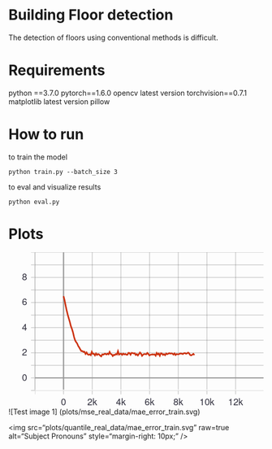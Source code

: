 # Building Floor detection
The detection of floors using conventional methods is difficult.

# Requirements
python ==3.7.0
pytorch==1.6.0
opencv latest version
torchvision==0.7.1
matplotlib latest version
pillow 



# How to run
to train the model 

```
python train.py --batch_size 3
```

to eval and visualize results 

```
python eval.py 
```


# Plots
<svg viewBox="0 0 330 200" xmlns="http://www.w3.org/2000/svg"><g><g><g><g><g><line x1="34" y1="178" x2="29" y2="178" style="visibility: inherit;" fill="rgb(0, 0, 0)" stroke="rgb(204, 204, 204)" stroke-width="1px"></line><line x1="34" y1="161.8181818181818" x2="29" y2="161.8181818181818" style="visibility: inherit;" fill="rgb(0, 0, 0)" stroke="rgb(204, 204, 204)" stroke-width="1px"></line><line x1="34" y1="145.63636363636363" x2="29" y2="145.63636363636363" style="visibility: inherit;" fill="rgb(0, 0, 0)" stroke="rgb(204, 204, 204)" stroke-width="1px"></line><line x1="34" y1="129.45454545454547" x2="29" y2="129.45454545454547" style="visibility: inherit;" fill="rgb(0, 0, 0)" stroke="rgb(204, 204, 204)" stroke-width="1px"></line><line x1="34" y1="113.27272727272727" x2="29" y2="113.27272727272727" style="visibility: inherit;" fill="rgb(0, 0, 0)" stroke="rgb(204, 204, 204)" stroke-width="1px"></line><line x1="34" y1="97.0909090909091" x2="29" y2="97.0909090909091" style="visibility: inherit;" fill="rgb(0, 0, 0)" stroke="rgb(204, 204, 204)" stroke-width="1px"></line><line x1="34" y1="80.90909090909092" x2="29" y2="80.90909090909092" style="visibility: inherit;" fill="rgb(0, 0, 0)" stroke="rgb(204, 204, 204)" stroke-width="1px"></line><line x1="34" y1="64.72727272727273" x2="29" y2="64.72727272727273" style="visibility: inherit;" fill="rgb(0, 0, 0)" stroke="rgb(204, 204, 204)" stroke-width="1px"></line><line x1="34" y1="48.54545454545453" x2="29" y2="48.54545454545453" style="visibility: inherit;" fill="rgb(0, 0, 0)" stroke="rgb(204, 204, 204)" stroke-width="1px"></line><line x1="34" y1="32.363636363636346" x2="29" y2="32.363636363636346" style="visibility: inherit;" fill="rgb(0, 0, 0)" stroke="rgb(204, 204, 204)" stroke-width="1px"></line><line x1="34" y1="16.181818181818187" x2="29" y2="16.181818181818187" style="visibility: inherit;" fill="rgb(0, 0, 0)" stroke="rgb(204, 204, 204)" stroke-width="1px"></line><line x1="34" y1="0" x2="29" y2="0" style="visibility: inherit;" fill="rgb(0, 0, 0)" stroke="rgb(204, 204, 204)" stroke-width="1px"></line></g><g transform="translate(24, 0)"><text x="0" y="178" dx="0em" dy="0.3em" style="text-anchor: end; visibility: hidden; font-family: &quot;Helvetica Neue&quot;, sans-serif; font-size: 12px; font-weight: 200;" fill="rgb(50, 49, 63)" stroke="none" stroke-width="1px">-1</text><text x="0" y="161.8181818181818" dx="0em" dy="0.3em" style="text-anchor: end; visibility: inherit; font-family: &quot;Helvetica Neue&quot;, sans-serif; font-size: 12px; font-weight: 200;" fill="rgb(50, 49, 63)" stroke="none" stroke-width="1px">0</text><text x="0" y="145.63636363636363" dx="0em" dy="0.3em" style="text-anchor: end; visibility: hidden; font-family: &quot;Helvetica Neue&quot;, sans-serif; font-size: 12px; font-weight: 200;" fill="rgb(50, 49, 63)" stroke="none" stroke-width="1px">1</text><text x="0" y="129.45454545454547" dx="0em" dy="0.3em" style="text-anchor: end; visibility: inherit; font-family: &quot;Helvetica Neue&quot;, sans-serif; font-size: 12px; font-weight: 200;" fill="rgb(50, 49, 63)" stroke="none" stroke-width="1px">2</text><text x="0" y="113.27272727272727" dx="0em" dy="0.3em" style="text-anchor: end; visibility: hidden; font-family: &quot;Helvetica Neue&quot;, sans-serif; font-size: 12px; font-weight: 200;" fill="rgb(50, 49, 63)" stroke="none" stroke-width="1px">3</text><text x="0" y="97.0909090909091" dx="0em" dy="0.3em" style="text-anchor: end; visibility: inherit; font-family: &quot;Helvetica Neue&quot;, sans-serif; font-size: 12px; font-weight: 200;" fill="rgb(50, 49, 63)" stroke="none" stroke-width="1px">4</text><text x="0" y="80.90909090909092" dx="0em" dy="0.3em" style="text-anchor: end; visibility: hidden; font-family: &quot;Helvetica Neue&quot;, sans-serif; font-size: 12px; font-weight: 200;" fill="rgb(50, 49, 63)" stroke="none" stroke-width="1px">5</text><text x="0" y="64.72727272727273" dx="0em" dy="0.3em" style="text-anchor: end; visibility: inherit; font-family: &quot;Helvetica Neue&quot;, sans-serif; font-size: 12px; font-weight: 200;" fill="rgb(50, 49, 63)" stroke="none" stroke-width="1px">6</text><text x="0" y="48.54545454545453" dx="0em" dy="0.3em" style="text-anchor: end; visibility: hidden; font-family: &quot;Helvetica Neue&quot;, sans-serif; font-size: 12px; font-weight: 200;" fill="rgb(50, 49, 63)" stroke="none" stroke-width="1px">7</text><text x="0" y="32.363636363636346" dx="0em" dy="0.3em" style="text-anchor: end; visibility: inherit; font-family: &quot;Helvetica Neue&quot;, sans-serif; font-size: 12px; font-weight: 200;" fill="rgb(50, 49, 63)" stroke="none" stroke-width="1px">8</text><text x="0" y="16.181818181818187" dx="0em" dy="0.3em" style="text-anchor: end; visibility: hidden; font-family: &quot;Helvetica Neue&quot;, sans-serif; font-size: 12px; font-weight: 200;" fill="rgb(50, 49, 63)" stroke="none" stroke-width="1px">9</text><text x="0" y="0" dx="0em" dy="0.3em" style="text-anchor: end; visibility: hidden; font-family: &quot;Helvetica Neue&quot;, sans-serif; font-size: 12px; font-weight: 200;" fill="rgb(50, 49, 63)" stroke="none" stroke-width="1px">10</text></g><line x1="34" y1="0" x2="34" y2="178" fill="rgb(0, 0, 0)" stroke="rgb(204, 204, 204)" stroke-width="1px"></line></g></g><g transform="translate(34, 0)" clip-path="url(#clip_0)"><clipPath id="clip_0"><rect width="295" height="177"></rect></clipPath><g><g><g><line x1="0" y1="0" x2="0" y2="178" fill="rgb(0, 0, 0)" stroke="rgb(60, 60, 60)" stroke-width="1px" opacity="0.25"></line><line x1="37" y1="0" x2="37" y2="178" fill="rgb(0, 0, 0)" stroke="rgb(60, 60, 60)" stroke-width="1px" opacity="0.25"></line><line x1="74" y1="0" x2="74" y2="178" fill="rgb(0, 0, 0)" stroke="rgb(60, 60, 60)" stroke-width="1px" opacity="0.25"></line><line x1="111" y1="0" x2="111" y2="178" fill="rgb(0, 0, 0)" stroke="rgb(60, 60, 60)" stroke-width="1px" opacity="0.25"></line><line x1="148" y1="0" x2="148" y2="178" fill="rgb(0, 0, 0)" stroke="rgb(60, 60, 60)" stroke-width="1px" opacity="0.25"></line><line x1="185" y1="0" x2="185" y2="178" fill="rgb(0, 0, 0)" stroke="rgb(60, 60, 60)" stroke-width="1px" opacity="0.25"></line><line x1="222" y1="0" x2="222" y2="178" fill="rgb(0, 0, 0)" stroke="rgb(60, 60, 60)" stroke-width="1px" opacity="0.25"></line><line x1="259" y1="0" x2="259" y2="178" fill="rgb(0, 0, 0)" stroke="rgb(60, 60, 60)" stroke-width="1px" opacity="0.25"></line><line x1="296" y1="0" x2="296" y2="178" fill="rgb(0, 0, 0)" stroke="rgb(60, 60, 60)" stroke-width="1px" opacity="0.25"></line></g><g><line x1="0" y1="178" x2="296" y2="178" fill="rgb(0, 0, 0)" stroke="rgb(60, 60, 60)" stroke-width="1px" opacity="0.25"></line><line x1="0" y1="161.8181818181818" x2="296" y2="161.8181818181818" fill="rgb(0, 0, 0)" stroke="rgb(60, 60, 60)" stroke-width="1px" opacity="0.25"></line><line x1="0" y1="145.63636363636363" x2="296" y2="145.63636363636363" fill="rgb(0, 0, 0)" stroke="rgb(60, 60, 60)" stroke-width="1px" opacity="0.25"></line><line x1="0" y1="129.45454545454547" x2="296" y2="129.45454545454547" fill="rgb(0, 0, 0)" stroke="rgb(60, 60, 60)" stroke-width="1px" opacity="0.25"></line><line x1="0" y1="113.27272727272727" x2="296" y2="113.27272727272727" fill="rgb(0, 0, 0)" stroke="rgb(60, 60, 60)" stroke-width="1px" opacity="0.25"></line><line x1="0" y1="97.0909090909091" x2="296" y2="97.0909090909091" fill="rgb(0, 0, 0)" stroke="rgb(60, 60, 60)" stroke-width="1px" opacity="0.25"></line><line x1="0" y1="80.90909090909092" x2="296" y2="80.90909090909092" fill="rgb(0, 0, 0)" stroke="rgb(60, 60, 60)" stroke-width="1px" opacity="0.25"></line><line x1="0" y1="64.72727272727273" x2="296" y2="64.72727272727273" fill="rgb(0, 0, 0)" stroke="rgb(60, 60, 60)" stroke-width="1px" opacity="0.25"></line><line x1="0" y1="48.54545454545453" x2="296" y2="48.54545454545453" fill="rgb(0, 0, 0)" stroke="rgb(60, 60, 60)" stroke-width="1px" opacity="0.25"></line><line x1="0" y1="32.363636363636346" x2="296" y2="32.363636363636346" fill="rgb(0, 0, 0)" stroke="rgb(60, 60, 60)" stroke-width="1px" opacity="0.25"></line><line x1="0" y1="16.181818181818187" x2="296" y2="16.181818181818187" fill="rgb(0, 0, 0)" stroke="rgb(60, 60, 60)" stroke-width="1px" opacity="0.25"></line><line x1="0" y1="0" x2="296" y2="0" fill="rgb(0, 0, 0)" stroke="rgb(60, 60, 60)" stroke-width="1px" opacity="0.25"></line></g></g></g><g><g><line x1="0" y1="161.8181818181818" x2="296" y2="161.8181818181818" fill="rgb(0, 0, 0)" stroke="rgb(153, 153, 153)" stroke-width="1.5px"></line></g></g><g><g><line x1="37" y1="0" x2="37" y2="178" fill="rgb(0, 0, 0)" stroke="rgb(153, 153, 153)" stroke-width="1.5px"></line></g></g><g><g><g><g><g><path stroke="rgb(204, 51, 17)" stroke-width="2px" d="M37,56.62762901999734L38.3505,61.93893163854426L39.701,68.76515007019043L41.0515,75.12219923192805L42.401999999999994,80.4149137843739L43.752500000000005,85.19909928061746L45.103,89.75480357083407L46.453500000000005,95.160682331432L47.804,98.71711795980279L49.1545,103.09333051334728L50.505,108.97234847328879L51.8555,113.28989171981812L53.205999999999996,115.61645941300824L54.5565,117.51839126240122L55.907,120.64721263538706L57.2575,122.70129424875432L58.608000000000004,125.17944457314232L59.9585,127.28866923939097L61.309,127.27505419471046L62.6595,128.34985182502052L64.01,128.1089901490645L65.3605,130.9898336800662L66.711,129.068443775177L68.0615,131.38112443143672L69.41199999999999,132.1528165990656L70.7625,131.4972516189922L72.113,132.50635636936534L73.4635,128.29541865262118L74.814,130.8175738508051L76.1645,130.8606142130765L77.515,132.81420529972422L78.8655,130.3463713906028L80.21600000000001,132.26605411009356L81.56649999999999,131.1742675737901L82.917,131.66944007440046L84.2675,133.0773934884505L85.618,134.08924902569163L86.96849999999999,131.4763680154627L88.319,131.94725411588496L89.66950000000001,130.93684727495366L91.02,130.72675930369985L92.3705,131.70543757351962L93.721,130.56130120970985L95.0715,131.45885634422302L96.422,128.36190050298518L97.77250000000001,131.01443644003436L99.12299999999999,131.42140821977094L100.4735,133.62567006457937L101.824,132.0345829183405L103.1745,132.42270621386442L104.525,131.07455637238243L105.8755,131.70522152293813L107.226,127.46214628219604L108.5765,131.82982290874827L109.927,130.97196513956243L111.27749999999999,130.60696890137413L112.628,132.14621741121465L113.9785,130.5084035396576L115.329,131.57891680977562L116.6795,130.95727562904358L118.03,131.97939356890592L119.38050000000001,132.0131206078963L120.731,129.57219849933279L122.0815,129.75973619114268L123.43199999999999,131.97807411714032L124.7825,129.54543909159574L126.133,129.78097280589017L127.4835,130.440955248746L128.834,130.0633933544159L130.18449999999999,132.3112723393874L131.535,131.23286164890635L132.8855,132.9116132476113L134.236,131.00564781102267L135.5865,129.07486356388438L136.937,130.54842883890325L138.2875,133.41800301725215L139.638,131.8897171453996L140.98850000000002,131.08213357491925L142.339,131.12052692066538L143.6895,131.50214169242165L145.04,129.65492658181623L146.3905,131.02587168866938L147.74099999999999,132.82304794138128L149.0915,132.0047949444164L150.442,131.81060791015625L151.7925,131.5475026694211L153.143,131.80402222546664L154.4935,131.54472294720736L155.844,133.19326411594045L157.1945,129.78798287565058L158.54500000000002,131.6227114200592L159.89550000000003,130.491995269602L161.24599999999998,133.31026515093717L162.5965,130.11143374443054L163.947,130.43959721651945L165.2975,132.1756330836903L166.648,131.22981379248878L167.99849999999998,132.65413689613342L169.349,130.40520466457713L170.6995,131.32083281603727L172.05,130.68920701200312L173.4005,129.965206081217L174.751,130.6002964106473L176.10150000000002,130.2070997845043L177.452,130.5232608751817L178.80249999999998,131.78433847427368L180.153,130.24877054041082L181.5035,132.29954195022583L182.854,131.03261748227206L184.20450000000002,131.3953799117695L185.55499999999998,131.42503671212629L186.9055,130.5860139239918L188.256,130.29303390329534L189.6065,130.65056096423757L190.957,131.14654558355159L192.3075,130.03516017306936L193.658,129.86180272969332L195.0085,130.66409691897306L196.359,130.25640175559303L197.7095,129.28326363997027L199.06,130.39192141186106L200.4105,132.3639327396046L201.76100000000002,132.77758086811411L203.11149999999998,131.99266717650673L204.462,130.83119082450867L205.8125,132.40347385406494" style="fill: none;" fill="none"></path></g></g></g></g></g></g><g transform="translate(34, 178)" clip-path="url(#clip_1)"><clipPath id="clip_1"><rect width="295" height="21"></rect></clipPath><g><g><line x1="0" y1="0" x2="0" y2="5" style="visibility: inherit;" fill="rgb(0, 0, 0)" stroke="rgb(204, 204, 204)" stroke-width="1px"></line><line x1="37" y1="0" x2="37" y2="5" style="visibility: inherit;" fill="rgb(0, 0, 0)" stroke="rgb(204, 204, 204)" stroke-width="1px"></line><line x1="74" y1="0" x2="74" y2="5" style="visibility: inherit;" fill="rgb(0, 0, 0)" stroke="rgb(204, 204, 204)" stroke-width="1px"></line><line x1="111" y1="0" x2="111" y2="5" style="visibility: inherit;" fill="rgb(0, 0, 0)" stroke="rgb(204, 204, 204)" stroke-width="1px"></line><line x1="148" y1="0" x2="148" y2="5" style="visibility: inherit;" fill="rgb(0, 0, 0)" stroke="rgb(204, 204, 204)" stroke-width="1px"></line><line x1="185" y1="0" x2="185" y2="5" style="visibility: inherit;" fill="rgb(0, 0, 0)" stroke="rgb(204, 204, 204)" stroke-width="1px"></line><line x1="222" y1="0" x2="222" y2="5" style="visibility: inherit;" fill="rgb(0, 0, 0)" stroke="rgb(204, 204, 204)" stroke-width="1px"></line><line x1="259" y1="0" x2="259" y2="5" style="visibility: inherit;" fill="rgb(0, 0, 0)" stroke="rgb(204, 204, 204)" stroke-width="1px"></line><line x1="296" y1="0" x2="296" y2="5" style="visibility: inherit;" fill="rgb(0, 0, 0)" stroke="rgb(204, 204, 204)" stroke-width="1px"></line></g><g transform="translate(0, 8)"><text x="0" y="0" dx="0em" dy="0.95em" style="text-anchor: middle; visibility: hidden; font-family: &quot;Helvetica Neue&quot;, sans-serif; font-size: 12px; font-weight: 200;" fill="rgb(50, 49, 63)" stroke="none" stroke-width="1px">-2k</text><text x="37" y="0" dx="0em" dy="0.95em" style="text-anchor: middle; visibility: inherit; font-family: &quot;Helvetica Neue&quot;, sans-serif; font-size: 12px; font-weight: 200;" fill="rgb(50, 49, 63)" stroke="none" stroke-width="1px">0</text><text x="74" y="0" dx="0em" dy="0.95em" style="text-anchor: middle; visibility: inherit; font-family: &quot;Helvetica Neue&quot;, sans-serif; font-size: 12px; font-weight: 200;" fill="rgb(50, 49, 63)" stroke="none" stroke-width="1px">2k</text><text x="111" y="0" dx="0em" dy="0.95em" style="text-anchor: middle; visibility: inherit; font-family: &quot;Helvetica Neue&quot;, sans-serif; font-size: 12px; font-weight: 200;" fill="rgb(50, 49, 63)" stroke="none" stroke-width="1px">4k</text><text x="148" y="0" dx="0em" dy="0.95em" style="text-anchor: middle; visibility: inherit; font-family: &quot;Helvetica Neue&quot;, sans-serif; font-size: 12px; font-weight: 200;" fill="rgb(50, 49, 63)" stroke="none" stroke-width="1px">6k</text><text x="185" y="0" dx="0em" dy="0.95em" style="text-anchor: middle; visibility: inherit; font-family: &quot;Helvetica Neue&quot;, sans-serif; font-size: 12px; font-weight: 200;" fill="rgb(50, 49, 63)" stroke="none" stroke-width="1px">8k</text><text x="222" y="0" dx="0em" dy="0.95em" style="text-anchor: middle; visibility: inherit; font-family: &quot;Helvetica Neue&quot;, sans-serif; font-size: 12px; font-weight: 200;" fill="rgb(50, 49, 63)" stroke="none" stroke-width="1px">10k</text><text x="259" y="0" dx="0em" dy="0.95em" style="text-anchor: middle; visibility: inherit; font-family: &quot;Helvetica Neue&quot;, sans-serif; font-size: 12px; font-weight: 200;" fill="rgb(50, 49, 63)" stroke="none" stroke-width="1px">12k</text><text x="296" y="0" dx="0em" dy="0.95em" style="text-anchor: middle; visibility: hidden; font-family: &quot;Helvetica Neue&quot;, sans-serif; font-size: 12px; font-weight: 200;" fill="rgb(50, 49, 63)" stroke="none" stroke-width="1px">14k</text></g><line x1="0" y1="0" x2="296" y2="0" fill="rgb(0, 0, 0)" stroke="rgb(204, 204, 204)" stroke-width="1px"></line></g></g></g></g></svg>
![Test image 1] (plots/mse_real_data/mae_error_train.svg)

<img
src=“plots/quantile_real_data/mae_error_train.svg”
raw=true
alt=“Subject Pronouns”
style=“margin-right: 10px;”
/>


